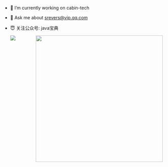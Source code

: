 - 🔭 I’m currently working on cabin-tech

- 💬 Ask me about srevers@vip.qq.com

- 😇 关注公众号: java宝典

  


  <img align="auto" src="https://camo.githubusercontent.com/5c2936d17e3ac7fa0c3e349980dd3ed3d662e8ee/68747470733a2f2f6769746875622d726561646d652d73746174732e76657263656c2e6170702f6170693f757365726e616d653d64756e77752673686f775f69636f6e733d747275652669636f6e5f636f6c6f723d38303541443526746578745f636f6c6f723d3731383039362662675f636f6c6f723d66666666666626686964655f7469746c653d74727565" /><img align="right" width="400" src="https://user-images.githubusercontent.com/29878636/85978660-bf01d480-ba11-11ea-94c9-fcb8126b8a96.png"/>

 

